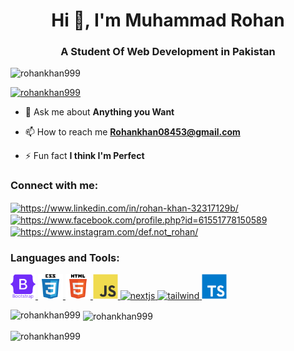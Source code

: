 <h1 align="center">Hi 👋, I'm Muhammad Rohan</h1>
<h3 align="center">A Student Of Web Development in Pakistan</h3>

<p align="left"> <img src="https://komarev.com/ghpvc/?username=rohankhan999&label=Profile%20views&color=0e75b6&style=flat" alt="rohankhan999" /> </p>

<p align="left"> <a href="https://github.com/ryo-ma/github-profile-trophy"><img src="https://github-profile-trophy.vercel.app/?username=rohankhan999" alt="rohankhan999" /></a> </p>

- 💬 Ask me about **Anything you Want**

- 📫 How to reach me **Rohankhan08453@gmail.com**

- ⚡ Fun fact **I think I'm Perfect**

<h3 align="left">Connect with me:</h3>
<p align="left">
<a href="https://linkedin.com/in/https://www.linkedin.com/in/rohan-khan-32317129b/" target="blank"><img align="center" src="https://raw.githubusercontent.com/rahuldkjain/github-profile-readme-generator/master/src/images/icons/Social/linked-in-alt.svg" alt="https://www.linkedin.com/in/rohan-khan-32317129b/" height="30" width="40" /></a>
<a href="https://fb.com/https://www.facebook.com/profile.php?id=61551778150589" target="blank"><img align="center" src="https://raw.githubusercontent.com/rahuldkjain/github-profile-readme-generator/master/src/images/icons/Social/facebook.svg" alt="https://www.facebook.com/profile.php?id=61551778150589" height="30" width="40" /></a>
<a href="https://instagram.com/https://www.instagram.com/def.not_rohan/" target="blank"><img align="center" src="https://raw.githubusercontent.com/rahuldkjain/github-profile-readme-generator/master/src/images/icons/Social/instagram.svg" alt="https://www.instagram.com/def.not_rohan/" height="30" width="40" /></a>
</p>

<h3 align="left">Languages and Tools:</h3>
<p align="left"> <a href="https://getbootstrap.com" target="_blank" rel="noreferrer"> <img src="https://raw.githubusercontent.com/devicons/devicon/master/icons/bootstrap/bootstrap-plain-wordmark.svg" alt="bootstrap" width="40" height="40"/> </a> <a href="https://www.w3schools.com/css/" target="_blank" rel="noreferrer"> <img src="https://raw.githubusercontent.com/devicons/devicon/master/icons/css3/css3-original-wordmark.svg" alt="css3" width="40" height="40"/> </a> <a href="https://www.w3.org/html/" target="_blank" rel="noreferrer"> <img src="https://raw.githubusercontent.com/devicons/devicon/master/icons/html5/html5-original-wordmark.svg" alt="html5" width="40" height="40"/> </a> <a href="https://developer.mozilla.org/en-US/docs/Web/JavaScript" target="_blank" rel="noreferrer"> <img src="https://raw.githubusercontent.com/devicons/devicon/master/icons/javascript/javascript-original.svg" alt="javascript" width="40" height="40"/> </a> <a href="https://nextjs.org/" target="_blank" rel="noreferrer"> <img src="https://cdn.worldvectorlogo.com/logos/nextjs-2.svg" alt="nextjs" width="40" height="40"/> </a> <a href="https://tailwindcss.com/" target="_blank" rel="noreferrer"> <img src="https://www.vectorlogo.zone/logos/tailwindcss/tailwindcss-icon.svg" alt="tailwind" width="40" height="40"/> </a> <a href="https://www.typescriptlang.org/" target="_blank" rel="noreferrer"> <img src="https://raw.githubusercontent.com/devicons/devicon/master/icons/typescript/typescript-original.svg" alt="typescript" width="40" height="40"/> </a> </p>

<p><img align="left" src="https://github-readme-stats.vercel.app/api/top-langs?username=rohankhan999&show_icons=true&locale=en&layout=compact" alt="rohankhan999" /></p>

<p>&nbsp;<img align="center" src="https://github-readme-stats.vercel.app/api?username=rohankhan999&show_icons=true&locale=en" alt="rohankhan999" /></p>

<p><img align="center" src="https://github-readme-streak-stats.herokuapp.com/?user=rohankhan999&" alt="rohankhan999" /></p>


